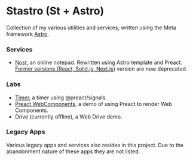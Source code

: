 # Stastro (St + Astro)

Collection of my various utilities and services, written using the Meta framework [Astro](https://astro.build/). 

### Services

- [Nost](https://sate.li/nost), an online notepad. Rewritten using Astro template and Preact. [Former versions (React, Solid.js, Next.js)](https://github.com/satellitemx/nost) version are now deprecated. 

### Labs

- [Timer](https://sate.li/lab/timer), a timer using @preact/signals. 
- [Preact WebComponents](https://sate.li/lab/preact-webcomponents), a demo of using Preact to render Web Components. 
- Drive (currently offline), a Web Drive demo. 

### Legacy Apps

Various legacy apps and services also resides in this project. Due to the abandonment nature of these apps they are not listed. 